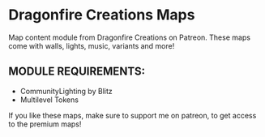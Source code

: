 # Dragonfire Creations Maps
Map content module from Dragonfire Creations on Patreon.
These maps come with walls, lights, music, variants and more!

## MODULE REQUIREMENTS:
* CommunityLighting by Blitz
* Multilevel Tokens


If you like these maps, make sure to support me on patreon,
to get access to the premium maps!
